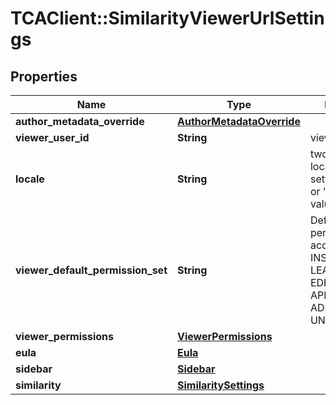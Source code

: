 # TCAClient::SimilarityViewerUrlSettings

## Properties
Name | Type | Description | Notes
------------ | ------------- | ------------- | -------------
**author_metadata_override** | [**AuthorMetadataOverride**](AuthorMetadataOverride.md) |  | [optional] 
**viewer_user_id** | **String** | viewer&#x27;s user ID | [optional] 
**locale** | **String** | two character locale language setting (e.g. &#x27;en&#x27; or &#x27;de&#x27;) or full value | [optional] 
**viewer_default_permission_set** | **String** | Default viewer permission set, accepts INSTRUCTOR, LEARNER, EDITOR, USER, APPLICANT, ADMINISTRATOR, UNDEFINED | [optional] 
**viewer_permissions** | [**ViewerPermissions**](ViewerPermissions.md) |  | [optional] 
**eula** | [**Eula**](Eula.md) |  | [optional] 
**sidebar** | [**Sidebar**](Sidebar.md) |  | [optional] 
**similarity** | [**SimilaritySettings**](SimilaritySettings.md) |  | [optional] 

